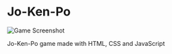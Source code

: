 # Jo-Ken-Po

![Game Screenshot](https://i.imgur.com/qK4E7oz.png)

Jo-Ken-Po game made with HTML, CSS and JavaScript
